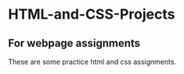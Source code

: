 # HTML-and-CSS-Projects
## For webpage assignments

These are some practice html and css assignments.
